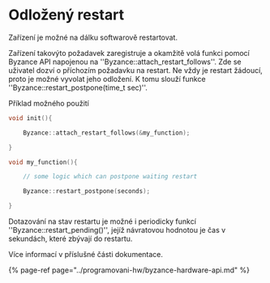 # Odložený restart

Zařízení je možné na dálku softwarově restartovat.

Zařízení takovýto požadavek zaregistruje a okamžitě volá funkci pomocí Byzance API napojenou na ''Byzance::attach\_restart\_follows''. Zde se uživatel dozví o příchozím požadavku na restart. Ne vždy je restart žádoucí, proto je možné vyvolat jeho odložení. K tomu slouží funkce ''Byzance::restart\_postpone\(time\_t sec\)''.

Příklad možného použití

```cpp
void init(){

    Byzance::attach_restart_follows(&my_function);

}

void my_function(){

    // some logic which can postpone waiting restart

    Byzance::restart_postpone(seconds);

}
```

Dotazování na stav restartu je možné i periodicky funkcí ''Byzance::restart\_pending\(\)'', jejíž návratovou hodnotou je čas v sekundách, které zbývají do restartu.

Více informací v příslušné části dokumentace.

{% page-ref page="../programovani-hw/byzance-hardware-api.md" %}



